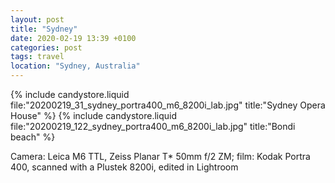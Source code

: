 ```yaml
---
layout: post
title: "Sydney"
date: 2020-02-19 13:39 +0100
categories: post
tags: travel
location: "Sydney, Australia"
---
```


{% include candystore.liquid file:"20200219_31_sydney_portra400_m6_8200i_lab.jpg" title:"Sydney Opera House" %}
{% include candystore.liquid file:"20200219_122_sydney_portra400_m6_8200i_lab.jpg" title:"Bondi beach" %}

Camera: Leica M6 TTL, Zeiss Planar T* 50mm f/2 ZM; film: Kodak Portra 400, scanned with a Plustek 8200i, edited in Lightroom 